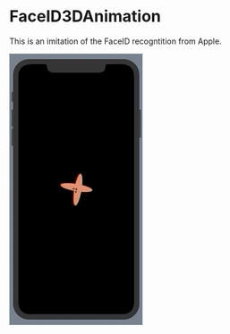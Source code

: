 # FaceID3DAnimation

This is an imitation of the FaceID recogntition from Apple.  


![](FaceRecognition.gif)
